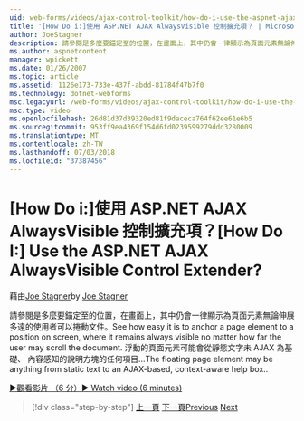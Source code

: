 ```yaml
---
uid: web-forms/videos/ajax-control-toolkit/how-do-i-use-the-aspnet-ajax-alwaysvisible-control-extender
title: '[How Do i:]使用 ASP.NET AJAX AlwaysVisible 控制擴充項？ | Microsoft Docs'
author: JoeStagner
description: 請參閱是多麼要錨定至的位置，在畫面上，其中仍會一律顯示為頁面元素無論伸展多遠的使用者可以捲動文件。 ...
ms.author: aspnetcontent
manager: wpickett
ms.date: 01/26/2007
ms.topic: article
ms.assetid: 1126e173-733e-437f-abdd-81784f47b7f0
ms.technology: dotnet-webforms
msc.legacyurl: /web-forms/videos/ajax-control-toolkit/how-do-i-use-the-aspnet-ajax-alwaysvisible-control-extender
msc.type: video
ms.openlocfilehash: 26d81d37d39320ed81f9daceca764f62ee61e6b5
ms.sourcegitcommit: 953ff9ea4369f154d6fd0239599279ddd3280009
ms.translationtype: MT
ms.contentlocale: zh-TW
ms.lasthandoff: 07/03/2018
ms.locfileid: "37387456"
---
```

<a name="how-do-i-use-the-aspnet-ajax-alwaysvisible-control-extender"></a><span data-ttu-id="058db-105">[How Do i:]使用 ASP.NET AJAX AlwaysVisible 控制擴充項？</span><span class="sxs-lookup"><span data-stu-id="058db-105">[How Do I:] Use the ASP.NET AJAX AlwaysVisible Control Extender?</span></span>
====================
<span data-ttu-id="058db-106">藉由[Joe Stagner](https://github.com/JoeStagner)</span><span class="sxs-lookup"><span data-stu-id="058db-106">by [Joe Stagner](https://github.com/JoeStagner)</span></span>

<span data-ttu-id="058db-107">請參閱是多麼要錨定至的位置，在畫面上，其中仍會一律顯示為頁面元素無論伸展多遠的使用者可以捲動文件。</span><span class="sxs-lookup"><span data-stu-id="058db-107">See how easy it is to anchor a page element to a position on screen, where it remains always visible no matter how far the user may scroll the document.</span></span> <span data-ttu-id="058db-108">浮動的頁面元素可能會從靜態文字未 AJAX 為基礎、 內容感知的說明方塊的任何項目...</span><span class="sxs-lookup"><span data-stu-id="058db-108">The floating page element may be anything from static text to an AJAX-based, context-aware help box..</span></span>

[<span data-ttu-id="058db-109">&#9654;觀看影片 （6 分）</span><span class="sxs-lookup"><span data-stu-id="058db-109">&#9654; Watch video (6 minutes)</span></span>](https://channel9.msdn.com/Blogs/ASP-NET-Site-Videos/how-do-i-use-the-aspnet-ajax-alwaysvisible-control-extender)

> [!div class="step-by-step"]
> <span data-ttu-id="058db-110">[上一頁](how-do-i-use-the-aspnet-ajax-modalpopup-extender-control.md)
> [下一頁](how-do-i-use-the-aspnet-ajax-accordion-control.md)</span><span class="sxs-lookup"><span data-stu-id="058db-110">[Previous](how-do-i-use-the-aspnet-ajax-modalpopup-extender-control.md)
[Next](how-do-i-use-the-aspnet-ajax-accordion-control.md)</span></span>
